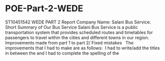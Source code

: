 # POE-Part-2-WEDE
ST10451542
WEDE PART 2
Report
Company Name: Salani Bus Service.
Short Summary of Our Bus Service 
Salani Bus Service is a public transportation system that provides scheduled routes and timetables for passengers to travel within the cities and different towns in our region.
Improvements made from part 1 to part 2/ Fixed mistakes  
The improvements that I had to make are as follows: 
I had to write/add the titles in between the <title>Tags</title> and I had to complete the spelling of the <title> because it was incomplete I had typed <titl> instead of <title><title>. 
I had to correct the spelling of my image folder i had made an spelling error i had named my folder imgages instead of images. 
Navigation Bar: 
I had to remove the <br> tags in between the links. Instead of using the <br> tag i had to wrap all my links using the <ul> tag. 
Contact Page: 
I added some few things on my contact page that were not there on part 1, I had to add the social medias and thew comment section where the users will comment and stay connect with our service. 
I had to add the gallery folder so that the customer can relate to our services. 

  Reference:
Module Manual: First edition (2012) [Accessed 05 May 2025]
https://www.brandcrowd.com/maker/logo/tourist-bus-travel-1754325?text=bus&isSearch=True&searchImpressionId=b6ac94f4-6f35-493e-94c0-44 [Accessed 05 May 2025]

https://github.com/Wopfuna003/POE-Part-2-WEDE/tree/11f3be62b0dcfb6fc72d7215891235aab441fb8c
 




 
 
